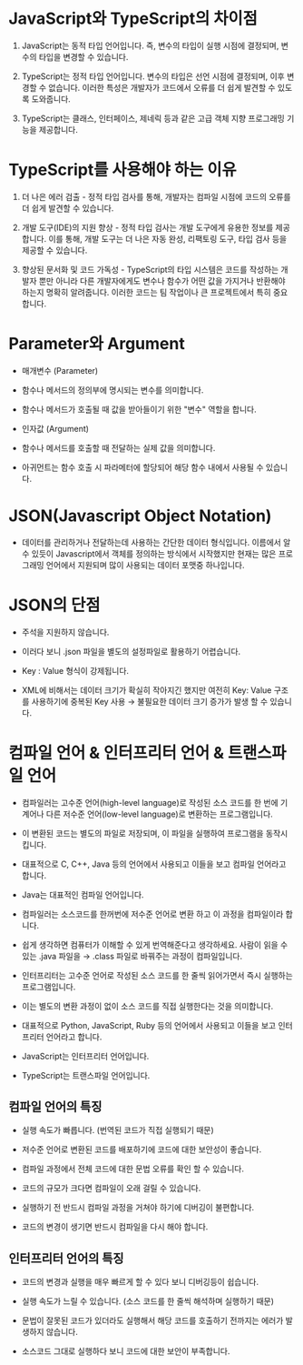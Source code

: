 # JavaScript와 TypeScript의 차이점

1. JavaScript는 동적 타입 언어입니다. 즉, 변수의 타입이 실행 시점에 결정되며, 변수의 타입을 변경할 수 있습니다.

2. TypeScript는 정적 타입 언어입니다. 변수의 타입은 선언 시점에 결정되며, 이후 변경할 수 없습니다. 이러한 특성은 개발자가 코드에서 오류를 더 쉽게 발견할 수 있도록 도와줍니다.

3. TypeScript는 클래스, 인터페이스, 제네릭 등과 같은 고급 객체 지향 프로그래밍 기능을 제공합니다.

# TypeScript를 사용해야 하는 이유

1. 더 나은 에러 검출 - 정적 타입 검사를 통해, 개발자는 컴파일 시점에 코드의 오류를 더 쉽게 발견할 수 있습니다.

2. 개발 도구(IDE)의 지원 향상 - 정적 타입 검사는 개발 도구에게 유용한 정보를 제공합니다. 이를 통해, 개발 도구는 더 나은 자동 완성, 리팩토링 도구, 타입 검사 등을 제공할 수 있습니다.

3. 향상된 문서화 및 코드 가독성 - TypeScript의 타입 시스템은 코드를 작성하는 개발자 뿐만 아니라 다른 개발자에게도 변수나 함수가 어떤 값을 가지거나 반환해야 하는지 명확히 알려줍니다. 이러한 코드는 팀 작업이나 큰 프로젝트에서 특히 중요합니다.

# Parameter와 Argument

* 매개변수 (Parameter)

- 함수나 메서드의 정의부에 명시되는 변수를 의미합니다.

- 함수나 메서드가 호출될 때 값을 받아들이기 위한 "변수" 역할을 합니다.

* 인자값 (Argument)

- 함수나 메서드를 호출할 때 전달하는 실제 값을 의미합니다.

- 아귀먼트는 함수 호출 시 파라메터에 할당되어 해당 함수 내에서 사용될 수 있습니다.

# JSON(Javascript Object Notation)

- 데이터를 관리하거나 전달하는데 사용하는 간단한 데이터 형식입니다. 이름에서 알 수 있듯이 Javascript에서 객체를 정의하는 방식에서 시작했지만 현재는 많은 프로그래밍 언어에서 지원되며 많이 사용되는 데이터 포맷중 하나입니다.

# JSON의 단점

- 주석을 지원하지 않습니다. 

- 이러다 보니 .json 파일을 별도의 설정파일로 활용하기 어렵습니다.

- Key : Value 형식이 강제됩니다.

- XML에 비해서는 데이터 크기가 확실히 작아지긴 했지만 여전히 Key: Value 구조를 사용하기에 중복된 Key 사용 → 불필요한 데이터 크기 증가가 발생 할 수 있습니다.

# 컴파일 언어 & 인터프리터 언어 & 트랜스파일 언어

- 컴파일러는 고수준 언어(high-level language)로 작성된 소스 코드를 한 번에 기계어나 다른 저수준 언어(low-level language)로 변환하는 프로그램입니다. 

- 이 변환된 코드는 별도의 파일로 저장되며, 이 파일을 실행하여 프로그램을 동작시킵니다. 

- 대표적으로 C, C++, Java 등의 언어에서 사용되고 이들을 보고 컴파일 언어라고 합니다.

- Java는 대표적인 컴파일 언어입니다.

- 컴파일러는 소스코드를 한꺼번에 저수준 언어로 변환 하고 이 과정을 컴파일이라 합니다. 

- 쉽게 생각하면 컴퓨터가 이해할 수 있게 번역해준다고 생각하세요. 사람이 읽을 수 있는 .java 파일을 → .class 파일로 바꿔주는 과정이 컴파일입니다.

- 인터프리터는 고수준 언어로 작성된 소스 코드를 한 줄씩 읽어가면서 즉시 실행하는 프로그램입니다. 

- 이는 별도의 변환 과정이 없이 소스 코드를 직접 실행한다는 것을 의미합니다. 

- 대표적으로 Python, JavaScript, Ruby 등의 언어에서 사용되고 이들을 보고 인터프리터 언어라고 합니다.

- JavaScript는 인터프리터 언어입니다.

- TypeScript는 트랜스파일 언어입니다. 

## 컴파일 언어의 특징

- 실행 속도가 빠릅니다. (번역된 코드가 직접 실행되기 때문)

- 저수준 언어로 변환된 코드를 배포하기에 코드에 대한 보안성이 좋습니다.

- 컴파일 과정에서 전체 코드에 대한 문법 오류를 확인 할 수 있습니다.

- 코드의 규모가 크다면 컴파일이 오래 걸릴 수 있습니다.

- 실행하기 전 반드시 컴파일 과정을 거쳐야 하기에 디버깅이 불편합니다.

- 코드의 변경이 생기면 반드시 컴파일을 다시 해야 합니다.

## 인터프리터 언어의 특징

- 코드의 변경과 실행을 매우 빠르게 할 수 있다 보니 디버깅등이 쉽습니다.

- 실행 속도가 느릴 수 있습니다. (소스 코드를 한 줄씩 해석하며 실행하기 때문)

- 문법이 잘못된 코드가 있더라도 실행해서 해당 코드를 호출하기 전까지는 에러가 발생하지 않습니다.

- 소스코드 그대로 실행하다 보니 코드에 대한 보안이 부족합니다.
